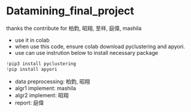 # Datamining_final_project
thanks the contribute for 柏鈞, 昭翔, 至祥, 庭偉, mashila





- use it in colab
- when use this code, ensure colab download pyclustering and apyori.
- use can use instrution below to install necessary package
```python = 0
!pip3 install pyclustering
!pip install apyori
```

- data preprocessing: 柏鈞, 昭翔
- algr1 implement: mashila
- algr2 implement: 昭翔
- report: 庭偉

